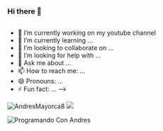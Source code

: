 ### Hi there 👋


<p align="left"> <a href="https://github.com/ryo-ma/github-profile-trophy"><img src="https://github-profile-trophy.vercel.app/?username=AndresCode08&theme=discord" alt="" /></a> </p>


- 🔭 I’m currently working on my youtube channel
- 🌱 I’m currently learning ...
- 👯 I’m looking to collaborate on ...
- 🤔 I’m looking for help with ...
- 💬 Ask me about ...
- 📫 How to reach me: ...
- 😄 Pronouns: ...
- ⚡ Fun fact: ...
-->


<img src="https://github-readme-stats.vercel.app/api?username=AndresCode08&theme=prussian&show_icons=true&locale=es" alt="AndresMayorca8" /> 
<img src="https://github-readme-stats.vercel.app/api/top-langs/?username=andrescode08&layout=compact&langs_count=7&theme=prussian&locale=es">
<p><img align="center" src="https://github-readme-streak-stats.herokuapp.com/?user=AndresCode08&theme=prussian&locale=es" alt="Programando Con Andres" /></p>
